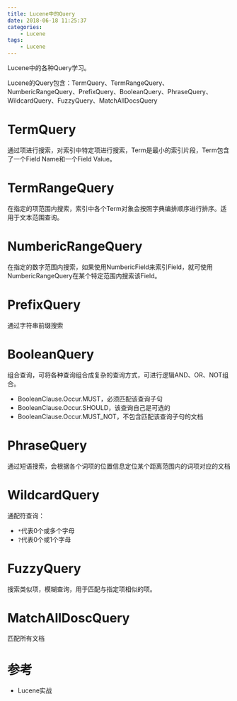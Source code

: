 ```yaml
---
title: Lucene中的Query
date: 2018-06-18 11:25:37
categories: 
	- Lucene
tags:
	- Lucene
---
```


Lucene中的各种Query学习。

<!--more-->

Lucene的Query包含：TermQuery、TermRangeQuery、NumbericRangeQuery、PrefixQuery、BooleanQuery、PhraseQuery、WildcardQuery、FuzzyQuery、MatchAllDocsQuery

# TermQuery

通过项进行搜索，对索引中特定项进行搜索，Term是最小的索引片段，Term包含了一个Field Name和一个Field Value。

# TermRangeQuery

在指定的项范围内搜索，索引中各个Term对象会按照字典编排顺序进行排序。适用于文本范围查询。

# NumbericRangeQuery

在指定的数字范围内搜索，如果使用NumbericField来索引Field，就可使用NumbericRangeQuery在某个特定范围内搜索该Field。

# PrefixQuery

通过字符串前缀搜索

# BooleanQuery

组合查询，可将各种查询组合成复杂的查询方式，可进行逻辑AND、OR、NOT组合。

- BooleanClause.Occur.MUST，必须匹配该查询子句
- BooleanClause.Occur.SHOULD，该查询自己是可选的
- BooleanClause.Occur.MUST_NOT，不包含匹配该查询子句的文档

# PhraseQuery

通过短语搜索，会根据各个词项的位置信息定位某个距离范围内的词项对应的文档

# WildcardQuery

通配符查询：

- `*`代表0个或多个字母
- `?`代表0个或1个字母

# FuzzyQuery

搜索类似项，模糊查询，用于匹配与指定项相似的项。

# MatchAllDoscQuery

匹配所有文档

# 参考

- Lucene实战


